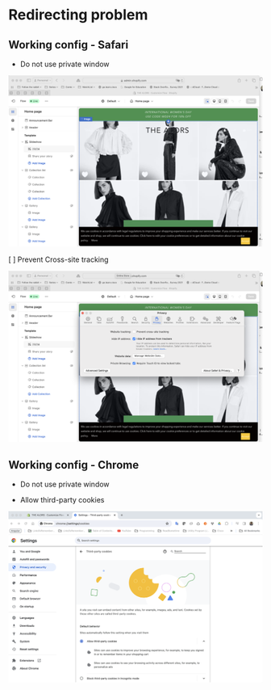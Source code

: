 # Redirecting problem

## Working config - Safari

- Do not use private window

![Working Now](<Screenshot 2024-03-10 at 11.40.49.png>)

[ ] Prevent Cross-site tracking

![Prevent Cross-site tracking](<Screenshot 2024-03-10 at 11.41.07.png>)

## Working config - Chrome

- Do not use private window

- Allow third-party cookies

![Allow third-party cookies](<Screenshot 2024-03-10 at 12.02.02.png>)
